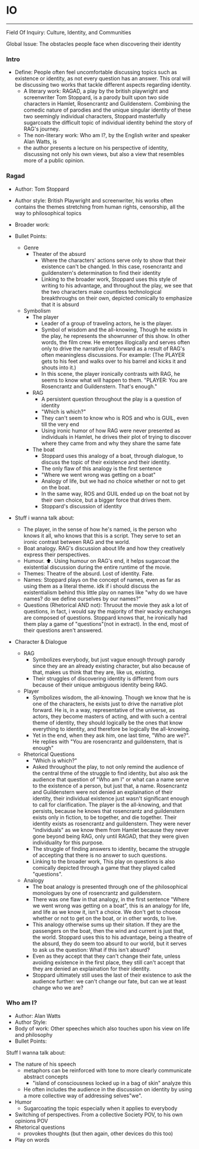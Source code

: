 # IO
---
Field Of Inquiry: Culture, Identity, and Communities

Global Issue: The obstacles people face when discovering their identity

### Intro
- Define: People often feel uncomfortable discussing topics such as existence or identity, as not every question has an answer. This oral will be discussing two works that tackle different aspects regarding identity.
	- A literary work: RAGAD, a play by the british playwright and screenwriter Tom Stoppard, is a parody built upon two side characters in Hamlet, Rosencrantz and Guildenstern. Combining the comedic nature of parodies and the unique singular identity of these two seemingly individual characters, Stoppard masterfully sugarcoats the difficult topic of individual identity behind the story of RAG's journey.
	- The non-literary work: Who am I?, by the English writer and speaker Alan Watts, is 
	- the author presents a lecture on his perspective of identity, discussing not only his own views, but also a view that resembles more of a public opinion.

### Ragad
- Author: Tom Stoppard
- Author style: British Playwright and screenwriter, his works often contains the themes stretching from human rights, censorship, all the way to philosophical topics
- Broader work: 
- Bullet Points:
	- Genre
		- Theater of the absurd
			- Where the characters' actions serve only to show that their existence can't be changed. In this case, rosencrantz and guildenstern's determination to find their identity 
			- Linking to the broader work, Stoppard uses this style of writing to his advantage, and throughout the play, we see that the two characters make countless technological breakthroughs on their own, depicted comically to emphasize that it is absurd
	- Symbolism
		- The player
			- Leader of a group of traveling actors, he is the player. 
			- Symbol of wisdom and the all-knowing, Though he exists in the play, he represents the showrunner of this show. In other words, the film crew. He emerges illogically and serves often only to drive the narrative plot forward as a result of RAG's often meaningless discussions. For example: (The PLAYER gets to his feet and walks over to his barrel and kicks it and shouts into it.)
			- In this scene, the player ironically contrasts with RAG, he seems to know what will happen to them. "PLAYER: You are Rosencrantz and Guildenstern. That's enough."
		- RAG
			- A persistent question throughout the play is a question of identity
			- "Which is which?"
			- They can't seem to know who is ROS and who is GUIL, even till the very end
			- Using ironic humor of how RAG were never presented as individuals in Hamlet, he drives their plot of trying to discover where they came from and why they share the same fate
		- The boat
			- Stoppard uses this analogy of a boat, through dialogue, to discuss the topic of their existence and their identity.
			- The only flaw of this analogy is the first sentence
			- "Where we went wrong was getting on a boat"
			- Analogy of life, but we had no choice whether or not to get on the boat.
			- In the same way, ROS and GUIL ended up on the boat not by their own choice, but a bigger force that drives them.
			- Stoppard's discussion of identity 

- Stuff i wanna talk about:
	- The player, in the sense of how he's named, is the person who knows it all, who knows that this is a script. They serve to set an ironic contrast between RAG and the world.
	- Boat analogy. RAG's discussion about life and how they creatively express their perspectives.
	- Humour. ⬆️. Using humour on RAG's end, it helps sugarcoat the existential discussion during the entire runtime of the movie.
	- Themes: Theatre of the absurd. Lost of identity. Fate.
	- Names: Stoppard plays on the concept of names, even as far as using them as a literal theme. idk if i should discuss the existentialism behind this little play on names like "why do we have names? do we define ourselves by our names?"
	- Questions (Rhetorical AND not): Thruout the movie they ask a lot of questions, in fact, i would say the majority of their wacky exchanges are composed of questions. Stoppard knows that, he ironically had them play a game of "questions"(not in extract). In the end, most of their questions aren't answered.



- Character & Dialogue
	- RAG
		- Symbolizes everybody, but just vague enough through parody since they are an already existing character, but also because of that, makes us think that they are, like us, existing.
		- Their struggles of discovering identity is different from ours because of their unique ambiguous identity being RAG.
	- Player
		- Symbolizes wisdom, the all-knowing. Though we know that he is one of the characters, he exists just to drive the narrative plot forward. He is, in a way, representative of the universe, as actors, they become masters of acting, and with such a central theme of identity, they should logically be the ones that know everything to identity, and therefore be logically the all-knowing.
		- Yet in the end, when they ask him, one last time, "Who are we?". He replies with "You are rosencrantz and guildenstern, that is enough"
	- Rhetorical Questions
		- "Which is which?"
		- Asked throughout the play, to not only remind the audience of the central thme of the struggle to find identity, but also ask the audience that question of "Who am I" or what can a name serve to the existence of a person, but just that, a name. Rosencrantz and Guildenstern were not denied an explaination of their identity, their individual existence just wasn't significant enough to call for clarification. The player is the all-knowing, and that persists, because he knows that rosencrantz and guildenstern exists only in fiction, to be together, and die together. Their identity exists as rosencrantz and guildenstern. They were never "individuals" as we know them from Hamlet because they never gone beyond being RAG, only until RAGAD, that they were given individuality for this purpose. 
		- The struggle of finding answers to identity, became the struggle of accepting that there is no answer to such questions.
		- Linking to the broader work, This play on questions is also comically depicted through a game that they played called "questions".
	- Analogy
		- The boat analogy is presented through one of the philosophical monologues by one of rosencrantz and guildenstern.
		- There was one flaw in that analogy, in the first sentence "Where we went wrong was getting on a boat", this is an analogy for life, and life as we know it, isn't a choice. We don't get to choose whether or not to get on the boat, or in other words, to live.
		- This analogy otherwise sums up their sitation. If they are the passengers on the boat, then the wind and current is just that, the world. Stoppard uses this to his advantage, being a theatre of the absurd, they do seem too absurd to our world, but it serves to ask us the question: What if this isn't absurd?
		- Even as they accept that they can't change their fate, unless avoiding existence in the first place, they still can't accept that they are denied an explaination for their identity.
		- Stoppard ultimately still uses the last of their existence to ask the audience further: we can't change our fate, but can we at least change who we are?

### Who am I?
- Author: Alan Watts
- Author Style:
- Body of work: Other speeches which also touches upon his view on life and philosophy
- Bullet Points:


Stuff I wanna talk about:
- The nature of his speech
	- metaphors can be reinforced with tone to more clearly communicate abstract concepts
		- "island of consciousness locked up in a bag of skin" analyze this
	- He often includes the audience in the discussion on identity by using a more collective way of addressing selves"we".
- Humor
	- Sugarcoating the topic especially when it applies to everybody
- Switching of perspectives. From a collective Society POV, to his own opinions POV
- Rhetorical questions
	- provokes thoughts (but then again, other devices do this too)
- Play on words